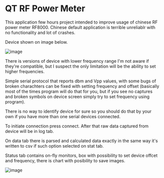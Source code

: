 # QT RF Power Meter
This application few hours project intended to improve usage of chinese RF power meter RF8000. Chinese default application is terrible unreliablr with no functionality and lot of crashes.

Device shown on image below.

![image](https://github.com/coozoo/qtrfpowermeter/assets/25594311/392a07ee-0ab3-42d0-b2da-7b5d18c994e4)


There is versions of device with lower frequency range I'm not aware if they're compatible, but I suspect the only limitation will be the ability to set higher frequencies.

Simple serial protocol that reports dbm and Vpp values, with some bugs of broken charachters can be fixed with setting frequency and offset (basically most of the times program will do that for you, but if you see no captures and broken symbols on device screen simply try to set frequency using program).

There is no way to identify device for sure so you should do that by your own if you have more than one serial devices connected.

To initiate connection press connect. After that raw data captured from device will be in log tab. 

On data tab there is parsed and calculated data exactly in the same way it's written to csv if such option selected on stat tab.

Status tab contains on-fly monitors, box with possibility to set device offcet and frequency, there is chart with posibility to save images.

![image](https://github.com/coozoo/qtrfpowermeter/assets/25594311/b71a20ff-38fb-4361-9710-ce44f0b54d50)



